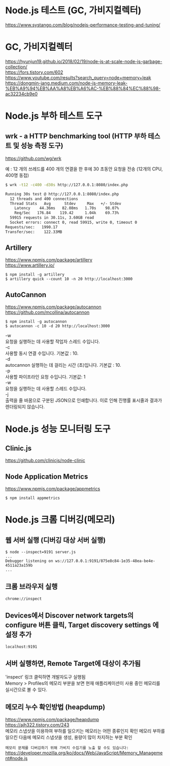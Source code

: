 # Node.js 테스트 (GC, 가비지컬렉터)

https://www.systango.com/blog/nodejs-performance-testing-and-tuning/

# GC, 가비지컬렉터

https://hyunjun19.github.io/2018/02/19/node-js-at-scale-node-js-garbage-collection/  
https://fors.tistory.com/602  
https://www.youtube.com/results?search_query=node+memory+leak  
https://dongmin-jang.medium.com/node-js-memory-leak-%EB%A9%94%EB%AA%A8%EB%A6%AC-%EB%88%84%EC%88%98-ac32234cb9e0

# Node.js 부하 테스트 도구

## wrk - a HTTP benchmarking tool (HTTP 부하 테스트 및 성능 측정 도구)

https://github.com/wg/wrk

예 : 12 개의 쓰레드를 400 개의 연결을 한 후에 30 초동안 요청을 전송 (12개의 CPU, 400명 동접)

```bash
$ wrk -t12 -c400 -d30s http://127.0.0.1:8080/index.php

Running 30s test @ http://127.0.0.1:8080/index.php
  12 threads and 400 connections
  Thread Stats   Avg      Stdev     Max   +/- Stdev
    Latency    44.36ms   82.08ms   1.70s    98.07%
    Req/Sec   176.84    119.42     1.04k    69.73%
  59915 requests in 30.11s, 3.60GB read
  Socket errors: connect 0, read 59915, write 0, timeout 0
Requests/sec:   1990.17
Transfer/sec:    122.33MB
```

## Artillery

https://www.npmjs.com/package/artillery  
https://www.artillery.io/

```
$ npm install -g artillery
$ artillery quick --count 10 -n 20 http://localhost:3000
```

## AutoCannon

https://www.npmjs.com/package/autocannon  
https://github.com/mcollina/autocannon

```
$ npm install -g autocannon
$ autocannon -c 10 -d 20 http://localhost:3000
```

-w  
요청을 실행하는 데 사용할 작업자 스레드 수입니다.  
-c  
사용할 동시 연결 수입니다. 기본값 : 10.  
-d  
autocannon 실행하는 데 걸리는 시간 (초)입니다. 기본값 : 10.  
-p  
사용할 파이프라인 요청 수입니다. 기본값: 1  
-w  
요청을 실행하는 데 사용할 스레드 수입니다.  
-j  
출력을 줄 바꿈으로 구분된 JSON으로 인쇄합니다. 이로 인해 진행률 표시줄과 결과가 렌더링되지 않습니다.

# Node.js 성능 모니터링 도구

## Clinic.js

https://github.com/clinicjs/node-clinic

## Node Application Metrics

https://www.npmjs.com/package/appmetrics

```
$ npm install appmetrics
```

# Node.js 크롬 디버깅(메모리)

## 웹 서버 실행 (디버깅 대상 서버 실행)

```
$ node --inspect=9191 server.js
...
Debugger listening on ws://127.0.0.1:9191/875e8c84-1e35-48ea-be4e-4511a23a159b
...
```

## 크롬 브라우저 실행

```
chrome://inspect
```

## Devices에서 Discover network targets의 configure 버튼 클릭, Target discovery settings 에 설정 추가

```
localhost:9191
```

## 서버 실행하면, Remote Target에 대상이 추가됨

'inspect' 링크 클릭하면 개발자도구 실행됨  
Memory > Profiles의 메모리 부분을 보면 현재 애플리케이션이 사용 중인 메모리를 실시간으로 볼 수 있다.

## 메모리 누수 확인방법 (heapdump)

https://www.npmjs.com/package/heapdump  
https://ajh322.tistory.com/243  
메모리 스냅샷을 이용하여 부하를 일으키는 메모리는 어떤 종류인지 확인
메모리 부하를 일으킨 다음에 메모리 스냅샷을 생성, 용량이 많이 차지하는 부분 확인

`메모리 문제를 디버깅하기 위해 가비지 수집기를 노출 할 수도 있습니다:`
https://developer.mozilla.org/ko/docs/Web/JavaScript/Memory_Management#node.js
